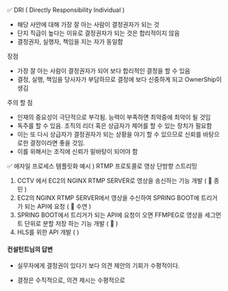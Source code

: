 ✅ DRI ( Directly Responsibility Individual )
- 해당 사안에 대해 가장 잘 아는 사람이 결정권자가 되는 것
- 단지 직급이 높다는 이유로 결정권자가 되는 것은 합리적이지 않음
- 결정권자, 실행자, 책임을 지는 자가 동일함

장점 
- 가장 잘 아는 사람이 결정권자가 되어 보다 합리적인 결정을 할 수 있음
- 결정, 실행, 책임을 당사자가 부담하므로 결정에 보다 신중하게 되고 OwnerShip이 생김

주의 할 점 
- 인재의 중요성이 극단적으로 부각됨. 능력이 부족하면 최악중에 최악이 될 것임
- 독주를 할 수 있음. 조직의 리더 혹은 상급자가 제어를 할 수 있는 장치가 필요함
- 이는 또 다시 상급자가 결정권자가 되는 상황을 야기 할 수 있으므로 신뢰를 바탕으로한 결정이라면 좋을 것임.
- 이를 위해서는 조직에 신뢰가 밑바탕이 되어야 함

✅ 애자일 프로세스 템플릿화
예시 ) RTMP 프로토콜로 영상 단방향 스트리밍 
1. CCTV 에서 EC2의 NGINX RTMP SERVER로 영상을 송신하는 기능 개발 ( 🙋 종민 )
2. EC2의 NGINX RTMP SERVER에서 영상을 수신하여 SPRING BOOT에 트리거가 되는 API에 요청 ( 🙋 수연 )
3. SPRING BOOT에서 트리거가 되는 API에 요청이 오면 FFMPEG로 영상을 세그먼트 단위로 분할 저장 하는 기능 개발 ( 🙋 )
4. HLS를 위한 API 개발 (  )

#### 컨설턴트님의 답변

- 실무자에게 결정권이 있다기 보다 의견 제안의 기회가 수평적이다.

- 결정은 수직적으로, 의견 제시는 수평적으로 

